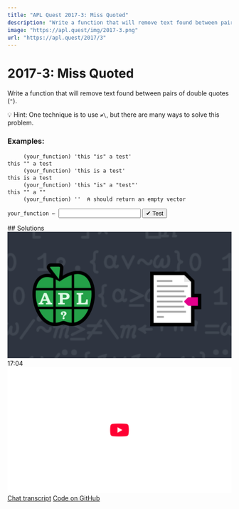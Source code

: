 ```yaml
---
title: "APL Quest 2017-3: Miss Quoted"
description: "Write a function that will remove text found between pairs of double quotes (`"`)."
image: "https://apl.quest/img/2017-3.png"
url: "https://apl.quest/2017/3"
---
```


# <span class=s>2017-</span>3: Miss Quoted
<!-- write a function that will remove text found between pairs of double quotes -->
Write a function that will remove text found between pairs of double quotes (`"`).

💡 Hint: One technique is to use `≠\`, but there are many ways to solve this problem.

### Examples:

```APL
     (your_function) 'this "is" a test'
this "" a test
     (your_function) 'this is a test'
this is a test
     (your_function) 'this "is" a "test"'
this "" a ""
     (your_function) ''  ⍝ should return an empty vector

```


             
<div class="pdiv">
  <code onclick="p_Input.focus()">your_function ← </code><input id="p_Input" autocomplete="off" spellcheck="false" oninput="this.parentElement.querySelector`button`.disabled=false;localStorage.setItem(window.location.pathname,this.value)" onkeypress="subm(event)">
  <button onclick="alert$.next`Testing…`;submitSolution`p`" class="md-button md-button--primary">&#x2714; Test</button>
</div>
<p id="p_Output"></p>
## Solutions
<div onclick="play(this)" title="Video on YouTube" class="yt">
<img class="md-header--shadow" alt="Video Thumbnail" src="../../img/2017-3.png">
<time>17:04</time>
<img alt="YouTube" src="../../img/yt-big.png">
</div>
<a href="https://chat.stackexchange.com/transcript/52405?m=62439770#62439770" target="_blank" class="md-button md-button--primary">Chat transcript</a>
<a href="https://github.com/abrudz/apl_quest/tree/main/2017/3.apl" target="_blank" class="md-button md-button--primary right">Code on GitHub</a>

<script>
    testCases={"a":["'this \"is\" a test'","'this is a test'","'this \"is\" a \"test\"'","''","'\"this is a test\"'"],"b":["'\"',⎕A[?10⍴26],'\"'","{⍵,'\"'⍴⍨2|'\"'+.=⍵}(⎕A,'\"')[?50⍴27]","'\"\"'","'\"\"\"\"'"],"f":"{⍵{⍺[⍸0=⍵-⌽1↓⌽(⍵,0)>(0,⍵)]}≠\\'\"'=⍵}"}
    p_Input.value=localStorage.getItem(window.location.pathname)
    play=e=>e.outerHTML=`<iframe class="md-header--shadow" src="https://www.youtube.com/embed/Yx3xqiNo9NY?list=PLYKQVqyrAEj9wDIUyLDGtDAFTKY38BUMN&autoplay=1" title="<span class=s>2017-</span>3: Miss Quoted (APL Quest 2017-3)" frameborder="0" allow="accelerometer; autoplay; clipboard-write; encrypted-media; gyroscope; picture-in-picture; web-share" referrerpolicy="strict-origin-when-cross-origin" allowfullscreen></iframe>`
</script>
